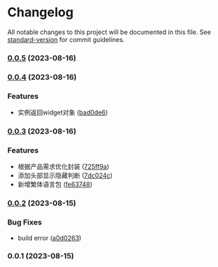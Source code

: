 # Changelog

All notable changes to this project will be documented in this file. See [standard-version](https://github.com/conventional-changelog/standard-version) for commit guidelines.

### [0.0.5](https://github.com/linzeguang/klinecharts-pro/compare/v0.0.4...v0.0.5) (2023-08-16)

### [0.0.4](https://github.com/linzeguang/klinecharts-pro/compare/v0.0.3...v0.0.4) (2023-08-16)


### Features

* 实例返回widget对象 ([bad0de6](https://github.com/linzeguang/klinecharts-pro/commit/bad0de6b8796c58853fd8e5ae4de2ccccc4d8074))

### [0.0.3](https://github.com/linzeguang/klinecharts-pro/compare/v0.0.2...v0.0.3) (2023-08-16)


### Features

* 根据产品需求优化封装 ([725ff9a](https://github.com/linzeguang/klinecharts-pro/commit/725ff9abcb354e87a3dde2885e831d99ae97a65f))
* 添加头部显示隐藏判断 ([7dc024c](https://github.com/linzeguang/klinecharts-pro/commit/7dc024cdcb2f0b444fe75bed3b46acbcfd577a15))
* 新增繁体语言包 ([fe63748](https://github.com/linzeguang/klinecharts-pro/commit/fe63748350c75277e71f55a8c352d31b723235af))

### [0.0.2](https://github.com/linzeguang/klinecharts-pro/compare/v0.0.1...v0.0.2) (2023-08-15)


### Bug Fixes

* build error ([a0d0263](https://github.com/linzeguang/klinecharts-pro/commit/a0d02637f422902c2f425f6e37bb08c31cedc4dc))

### 0.0.1 (2023-08-15)
